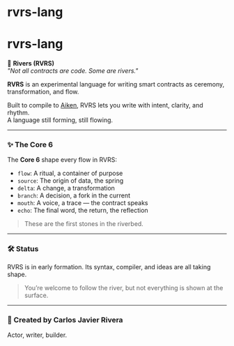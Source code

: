 # rvrs-lang

# rvrs-lang

🌊 **Rivers (RVRS)**  
*"Not all contracts are code. Some are rivers."*

**RVRS** is an experimental language for writing smart contracts as ceremony, transformation, and flow.

Built to compile to [Aiken](https://aiken-lang.org), RVRS lets you write with intent, clarity, and rhythm.  
A language still forming, still flowing.

---

### ✨ The Core 6

The **Core 6** shape every flow in RVRS:

- `flow`: A ritual, a container of purpose  
- `source`: The origin of data, the spring  
- `delta`: A change, a transformation  
- `branch`: A decision, a fork in the current  
- `mouth`: A voice, a trace — the contract speaks  
- `echo`: The final word, the return, the reflection  

> These are the first stones in the riverbed.

---

### 🛠️ Status

RVRS is in early formation. Its syntax, compiler, and ideas are all taking shape.

> You’re welcome to follow the river, but not everything is shown at the surface.

---

### 👤 Created by Carlos Javier Rivera

Actor, writer, builder.
